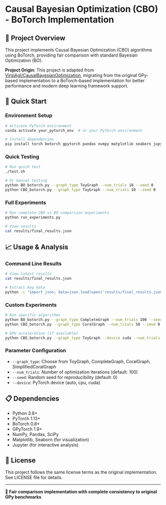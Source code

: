 # Causal Bayesian Optimization (CBO) - BoTorch Implementation

## 🎯 Project Overview

This project implements Causal Bayesian Optimization (CBO) algorithms using BoTorch, providing fair comparison with standard Bayesian Optimization (BO). 

**Project Origin**: This project is adapted from [VirgiAgl/CausalBayesianOptimization](https://github.com/VirgiAgl/CausalBayesianOptimization), migrating from the original GPy-based implementation to a BoTorch-based implementation for better performance and modern deep learning framework support.

## 🚀 Quick Start

### Environment Setup

```bash
# Activate PyTorch environment
conda activate your_pytorch_env  # or your PyTorch environment

# Install dependencies
pip install torch botorch gpytorch pandas numpy matplotlib seaborn jupyter
```

### Quick Testing

```bash
# Run quick test
./test.sh

# Or manual testing
python BO_botorch.py --graph_type ToyGraph --num_trials 10 --seed 0
python CBO_botorch.py --graph_type ToyGraph --num_trials 10 --seed 0
```

### Full Experiments

```bash
# Run complete CBO vs BO comparison experiments
python run_experiments.py

# View results
cat results/final_results.json
```

## 📈 Usage & Analysis

### Command Line Results

```bash
# View latest results
cat results/final_results.json

# Extract key data
python -c "import json; data=json.load(open('results/final_results.json')); print(data['summary'])"
```

### Custom Experiments

```bash
# Run specific algorithms
python BO_botorch.py --graph_type CompleteGraph --num_trials 100 --seed 42
python CBO_botorch.py --graph_type CoralGraph --num_trials 50 --seed 0

# GPU acceleration (if available)
python CBO_botorch.py --graph_type ToyGraph --device cuda --num_trials 100
```

### Parameter Configuration

- `--graph_type`: Choose from ToyGraph, CompleteGraph, CoralGraph, SimplifiedCoralGraph
- `--num_trials`: Number of optimization iterations (default: 100)
- `--seed`: Random seed for reproducibility (default: 0)
- `--device`: PyTorch device (auto, cpu, cuda)

## 📋 Dependencies

- Python 3.8+
- PyTorch 1.13+
- BoTorch 0.8+
- GPyTorch 1.9+
- NumPy, Pandas, SciPy
- Matplotlib, Seaborn (for visualization)
- Jupyter (for interactive analysis)

## 📄 License

This project follows the same license terms as the original implementation. See LICENSE file for details.

---

**🎯 Fair comparison implementation with complete consistency to original GPy benchmarks**

